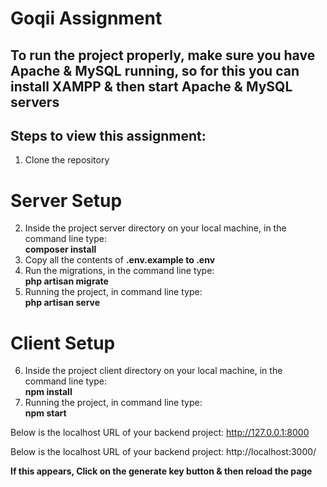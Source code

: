 # Goqii Assignment

## To run the project properly, make sure you have Apache & MySQL running, so for this you can install XAMPP & then start Apache & MySQL servers

## Steps to view this assignment:
1) Clone the repository
# Server Setup #
2) Inside the project server directory on your local machine, in the command line type:<br>
**composer install**
3) Copy all the contents of **.env.example to .env**
4) Run the migrations, in the command line type:<br>
**php artisan migrate**
5) Running the project, in command line type:<br>
**php artisan serve**

# Client Setup #
6) Inside the project client directory on your local machine, in the command line type:<br>
**npm install**
7) Running the project, in command line type:<br>
**npm start**

Below is the localhost URL of your backend project:
http://127.0.0.1:8000

Below is the localhost URL of your backend project:
http://localhost:3000/

**If this appears, Click on the generate key button & then reload the page**